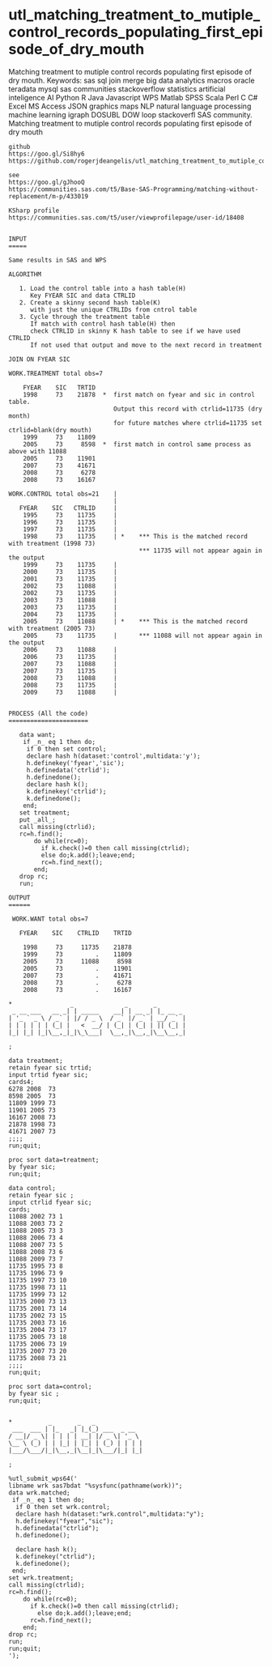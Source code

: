 # utl_matching_treatment_to_mutiple_control_records_populating_first_episode_of_dry_mouth
Matching treatment to mutiple control records populating first episode of dry mouth. Keywords: sas sql join merge big data analytics macros oracle teradata mysql sas communities stackoverflow statistics artificial inteligence AI Python R Java Javascript WPS Matlab SPSS Scala Perl C C# Excel MS Access JSON graphics maps NLP natural language processing machine learning igraph DOSUBL DOW loop stackoverfl SAS community.
    Matching treatment to mutiple control records populating first episode of dry mouth

    github
    https://goo.gl/Si8hy6
    https://github.com/rogerjdeangelis/utl_matching_treatment_to_mutiple_control_records_populating_first_episode_of_dry_mouth

    see
    https://goo.gl/gJhooQ
    https://communities.sas.com/t5/Base-SAS-Programming/matching-without-replacement/m-p/433019

    KSharp profile
    https://communities.sas.com/t5/user/viewprofilepage/user-id/18408


    INPUT
    =====

    Same results in SAS and WPS

    ALGORITHM

       1. Load the control table into a hash table(H)
          Key FYEAR SIC and data CTRLID
       2. Create a skinny second hash table(K)
          with just the unique CTRLIDs from cntrol table
       3. Cycle through the treatment table
          If match with control hash table(H) then
          check CTRLID in skinny K hash table to see if we have used CTRLID
          If not used that output and move to the next record in treatment

    JOIN ON FYEAR SIC

    WORK.TREATMENT total obs=7

        FYEAR    SIC   TRTID
        1998     73    21878  *  first match on fyear and sic in control table.
                                 Output this record with ctrlid=11735 (dry month)
                                 for future matches where ctrlid=11735 set ctrlid=blank(dry mouth)
        1999     73    11809
        2005     73     8598  *  first match in control same process as above with 11088
        2005     73    11901
        2007     73    41671
        2008     73     6278
        2008     73    16167

    WORK.CONTROL total obs=21    |
                                 |
       FYEAR    SIC   CTRLID     |
        1995     73    11735     |
        1996     73    11735     |
        1997     73    11735     |
        1998     73    11735     | *    *** This is the matched record with treatment (1998 73)
                                        *** 11735 will not appear again in the output
        1999     73    11735     |
        2000     73    11735     |
        2001     73    11735     |
        2002     73    11088     |
        2002     73    11735     |
        2003     73    11088     |
        2003     73    11735     |
        2004     73    11735     |
        2005     73    11088     | *    *** This is the matched record with treatment (2005 73)
        2005     73    11735     |      *** 11088 will not appear again in the output
        2006     73    11088     |
        2006     73    11735     |
        2007     73    11088     |
        2007     73    11735     |
        2008     73    11088     |
        2008     73    11735     |
        2009     73    11088     |


    PROCESS (All the code)
    ======================

       data want;
        if _n_ eq 1 then do;
         if 0 then set control;
         declare hash h(dataset:'control',multidata:'y');
         h.definekey('fyear','sic');
         h.definedata('ctrlid');
         h.definedone();
         declare hash k();
         k.definekey('ctrlid');
         k.definedone();
        end;
       set treatment;
       put _all_;
       call missing(ctrlid);
       rc=h.find();
           do while(rc=0);
             if k.check()=0 then call missing(ctrlid);
             else do;k.add();leave;end;
             rc=h.find_next();
           end;
       drop rc;
       run;

    OUTPUT
    ======

     WORK.WANT total obs=7

       FYEAR    SIC    CTRLID    TRTID

        1998     73     11735    21878
        1999     73         .    11809
        2005     73     11088     8598
        2005     73         .    11901
        2007     73         .    41671
        2008     73         .     6278
        2008     73         .    16167

    *                _              _       _
     _ __ ___   __ _| | _____    __| | __ _| |_ __ _
    | '_ ` _ \ / _` | |/ / _ \  / _` |/ _` | __/ _` |
    | | | | | | (_| |   <  __/ | (_| | (_| | || (_| |
    |_| |_| |_|\__,_|_|\_\___|  \__,_|\__,_|\__\__,_|

    ;

    data treatment;
    retain fyear sic trtid;
    input trtid fyear sic;
    cards4;
    6278 2008  73
    8598 2005  73
    11809 1999 73
    11901 2005 73
    16167 2008 73
    21878 1998 73
    41671 2007 73
    ;;;;
    run;quit;

    proc sort data=treatment;
    by fyear sic;
    run;quit;

    data control;
    retain fyear sic ;
    input ctrlid fyear sic;
    cards;
    11088 2002 73 1
    11088 2003 73 2
    11088 2005 73 3
    11088 2006 73 4
    11088 2007 73 5
    11088 2008 73 6
    11088 2009 73 7
    11735 1995 73 8
    11735 1996 73 9
    11735 1997 73 10
    11735 1998 73 11
    11735 1999 73 12
    11735 2000 73 13
    11735 2001 73 14
    11735 2002 73 15
    11735 2003 73 16
    11735 2004 73 17
    11735 2005 73 18
    11735 2006 73 19
    11735 2007 73 20
    11735 2008 73 21
    ;;;;
    run;quit;

    proc sort data=control;
    by fyear sic ;
    run;quit;


    *          _       _   _
     ___  ___ | |_   _| |_(_) ___  _ __
    / __|/ _ \| | | | | __| |/ _ \| '_ \
    \__ \ (_) | | |_| | |_| | (_) | | | |
    |___/\___/|_|\__,_|\__|_|\___/|_| |_|

    ;

    %utl_submit_wps64('
    libname wrk sas7bdat "%sysfunc(pathname(work))";
    data wrk.matched;
     if _n_ eq 1 then do;
      if 0 then set wrk.control;
      declare hash h(dataset:"wrk.control",multidata:"y");
      h.definekey("fyear","sic");
      h.definedata("ctrlid");
      h.definedone();

      declare hash k();
      k.definekey("ctrlid");
      k.definedone();
     end;
    set wrk.treatment;
    call missing(ctrlid);
    rc=h.find();
        do while(rc=0);
          if k.check()=0 then call missing(ctrlid);
            else do;k.add();leave;end;
          rc=h.find_next();
        end;
    drop rc;
    run;
    run;quit;
    ');

